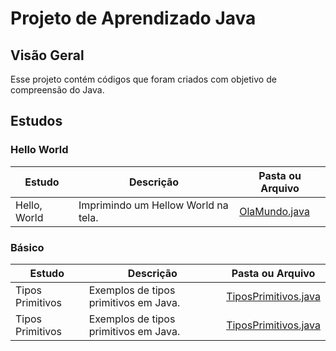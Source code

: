 # Projeto de Aprendizado Java

## Visão Geral

Esse projeto contém códigos que foram criados com objetivo de compreensão do Java.

## Estudos

### Hello World

| Estudo       | Descrição                           | Pasta ou Arquivo |
|--------------|-------------------------------------|--|
| Hello, World | Imprimindo um Hellow World na tela. | [OlaMundo.java](src/com/nicolasmoraes/learnjava/basics/OlaMundo.java) |

### Básico

| Estudo           | Descrição                             | Pasta ou Arquivo                                                                    |
|------------------|---------------------------------------|-------------------------------------------------------------------------------------|
| Tipos Primitivos | Exemplos de tipos primitivos em Java. | [TiposPrimitivos.java](src/com/nicolasmoraes/learnjava/basics/TiposPrimitivos.java) |
| Tipos Primitivos | Exemplos de tipos primitivos em Java. | [TiposPrimitivos.java](src/com/nicolasmoraes/learnjava/basics/TiposPrimitivos.java) |

